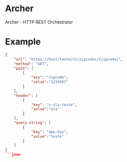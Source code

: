 # Archer
Archer - HTTP REST Orchestrator

# Example
```json
{
	"url": "https://host/teste/v1/zipcodes/{zipcode}",
	"method": "GET",
	"path": [
		{
			"key": "zipcode",
			"value":"1234567"
		}
	],
	"header": [
		{
			"key": "x-ola-teste",
			"value":"ola"
		}
	],
	"query-string": [
		{
			"key": "app-key",
			"value":"teste"
		}
	]
}
```json